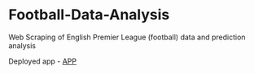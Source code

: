# Football-Data-Analysis
Web Scraping of English Premier League (football) data and prediction analysis

Deployed app - [APP](https://github.com/saylibhavsar/Football-Data-Analysis/edit/main/README.md#:~:text=Deplyed%20app%20--,app,-Attach%20files%20by)

